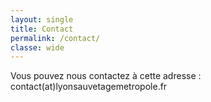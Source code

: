 ```yaml
---
layout: single
title: Contact
permalink: /contact/
classe: wide
---
```


Vous pouvez nous contactez à cette adresse : contact(at)lyonsauvetagemetropole.fr